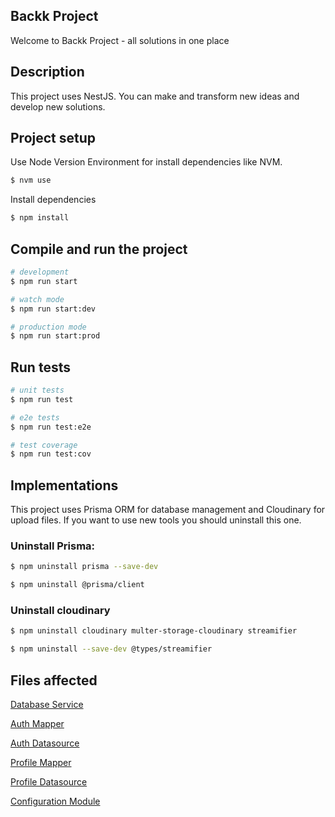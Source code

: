 ## Backk Project

<p>Welcome to Backk Project - all solutions in one place</p>

## Description

This project uses NestJS. You can make and transform new ideas and develop new solutions.

## Project setup

Use Node Version Environment for install dependencies like NVM.

```bash
$ nvm use
```

Install dependencies

```bash
$ npm install
```

## Compile and run the project

```bash
# development
$ npm run start

# watch mode
$ npm run start:dev

# production mode
$ npm run start:prod
```

## Run tests

```bash
# unit tests
$ npm run test

# e2e tests
$ npm run test:e2e

# test coverage
$ npm run test:cov
```

## Implementations

This project uses Prisma ORM for database management and Cloudinary for upload files. If you want to use new tools you should uninstall this one.

### Uninstall Prisma:

````bash
$ npm uninstall prisma --save-dev

$ npm uninstall @prisma/client
````

### Uninstall cloudinary

````bash
$ npm uninstall cloudinary multer-storage-cloudinary streamifier

$ npm uninstall --save-dev @types/streamifier
````

## Files affected

[Database Service](src/configuration/database/database.service.ts)

[Auth Mapper](src/modules/auth/infraestructure/mappers/auth.mapper.ts)

[Auth Datasource](src/modules/auth/infraestructure/datasources/auth-prisma.datasource.ts)

[Profile Mapper](src/modules/profile/infraestructure/mappers/profile.mapper.ts)

[Profile Datasource](src/modules/profile/infraestructure/datasources/profile-prisma.datasource.ts)

[Configuration Module](src/configuration/configuration.module.ts)
